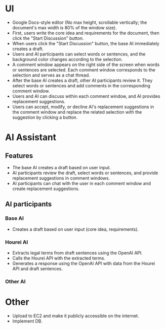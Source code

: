 # UI
 - Google Docs-style editor (No max height, scrollable vertically; the document's max width is 80% of the window size).
 - First, users write the core idea and requirements for the document, then click the "Start Discussion" button.
 - When users click the "Start Discussion" button, the base AI immediately creates a draft.
 - Users and AI participants can select words or sentences, and the background color changes according to the selection.
 - A comment window appears on the right side of the screen when words or sentences are selected. Each comment window corresponds to the selection and serves as a chat thread.
 - After the base AI creates a draft, other AI participants review it. They select words or sentences and add comments in the corresponding comment window.
 - Users and AI can discuss within each comment window, and AI provides replacement suggestions.
 - Users can accept, modify, or decline AI's replacement suggestions in the comment window and replace the related selection with the suggestion by clicking a button.
# AI Assistant
 ## Features
  - The base AI creates a draft based on user input.
  - AI participants review the draft, select words or sentences, and provide replacement suggestions in comment windows.
  - AI participants can chat with the user in each comment window and create replacement suggestions.
 ## AI participants
  ### Base AI
   - Creates a draft based on user input (core idea, requirements).
  ### Hourei AI
   - Extracts legal terms from draft sentences using the OpenAI API.
   - Calls the Hourei API with the extracted terms.
   - Generates a response using the OpenAI API with data from the Hourei API and draft sentences.
  ### Other AI
# Other
 - Upload to EC2 and make it publicly accessible on the internet.
 - Implement DB.